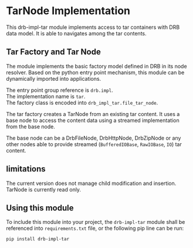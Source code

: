 # TarNode Implementation
This drb-impl-tar module implements access to tar containers with DRB data model. It is able to navigates among the tar contents.
## Tar Factory and Tar Node
The module implements the basic factory model defined in DRB in its node resolver. Based on the python entry point mechanism, this module can be dynamically imported into applications.

The entry point group reference is `drb.impl`.<br/>
The implementation name is `tar`.<br/>
The factory class is encoded into `drb_impl_tar.file_tar_node`.<br/>

The tar factory creates a TarNode from an existing tar content. It uses a base node to access the content data using a streamed implementation from the base node.

The base node can be a DrbFileNode, DrbHttpNode, DrbZipNode or any other nodes able to provide streamed (`BufferedIOBase`, `RawIOBase`, `IO`) tar content.
## limitations
The current version does not manage child modification and insertion. TarNode is currently read only.
## Using this module
To include this module into your project, the `drb-impl-tar` module shall be referenced into `requirements.txt` file, or the following pip line can be run:
```commandline
pip install drb-impl-tar
```
